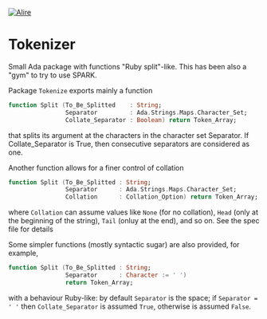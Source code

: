 [![Alire](https://img.shields.io/endpoint?url=https://alire.ada.dev/badges/splitter.json)](https://alire.ada.dev/crates/splitter.html)
# Tokenizer
Small Ada package with functions "Ruby split"-like.  This has been also a "gym" to try to use SPARK.

Package `Tokenize` exports mainly a function

```Ada
function Split (To_Be_Splitted    : String;
                Separator         : Ada.Strings.Maps.Character_Set;
                Collate_Separator : Boolean) return Token_Array;
```
that splits its argument at the characters in the character set Separator. If Collate_Separator is True, then consecutive separators are considered as one.  

Another function allows for a finer control of collation

```ada
function Split (To_Be_Splitted : String;
                Separator      : Ada.Strings.Maps.Character_Set;
                Collation      : Collation_Option) return Token_Array;
```
where `Collation` can assume values like `None` (for no collation), `Head` (only at the beginning of the string), `Tail` (onluy at the end), and so on.  See the spec file for details

Some simpler functions (mostly syntactic sugar) are also provided, for example,

```Ada
function Split (To_Be_Splitted : String;
                Separator      : Character := ' ')
                return Token_Array;
```
with a behaviour Ruby-like: by default `Separator` is the space; if `Separator = ' '` then `Collate_Separator` is assumed `True`, otherwise is assumed `False`. 
